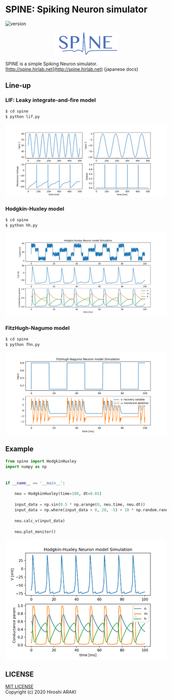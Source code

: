 # SPINE: Spiking Neuron simulator
![version](https://img.shields.io/badge/version-1.0-blue.svg?style=flat)  
  
<p align="center"><img width="40%" src="img/spine.png"/></p>
  
SPINE is a simple Spiking Neuron simulator.  
[http://spine.hirlab.net](http://spine.hirlab.net) (japanese docs)
 
## Line-up
### LIF: Leaky integrate-and-fire model
```bash
$ cd spine
$ python lif.py
```
![lif](img/lif_1.png)

### Hodgkin-Huxley model
```bash
$ cd spine
$ python hh.py
```
![hh](img/hh_1.png)

### FitzHugh-Nagumo model
```bash
$ cd spine
$ python fhn.py
```
![fhn](img/fhn.png)

## Example
```python
from spine import HodgkinHuxley
import numpy as np


if __name__ == '__main__':

    neu = HodgkinHuxley(time=100, dt=0.01)

    input_data = np.sin(0.5 * np.arange(0, neu.time, neu.dt))
    input_data = np.where(input_data > 0, 20, -5) + 10 * np.random.rand(int(neu.time / neu.dt))

    neu.calc_v(input_data)

    neu.plot_monitor()
```
![hh2](img/hh_2.png)

## LICENSE
[MIT LICENSE](LICENSE.txt)  
Copyright (c) 2020 Hiroshi ARAKI